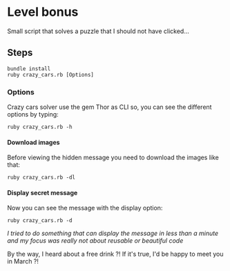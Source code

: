 # Level bonus

Small script that solves a puzzle that I should not have clicked...

## Steps

```shell 
bundle install
ruby crazy_cars.rb [Options]
```

### Options

Crazy cars solver use the gem Thor as CLI so, you can see the different options by typing:

```shell 
ruby crazy_cars.rb -h
```

#### Download images

Before viewing the hidden message you need to download the images like that:

```shell 
ruby crazy_cars.rb -dl
```

#### Display secret message

Now you can see the message with the display option:

```shell 
ruby crazy_cars.rb -d
```

*I tried to do something that can display the message in less than a minute and my focus was really not about reusable or beautiful code*


By the way, I heard about a free drink ?! If it's true, I'd be happy to meet you in March ?!

